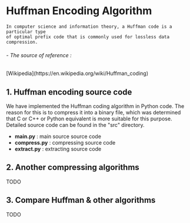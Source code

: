 # Huffman Encoding Algorithm

```
In computer science and information theory, a Huffman code is a particular type 
of optimal prefix code that is commonly used for lossless data compression.
```
 <H6>   - The source of reference : </H6>[Wikipedia](https://en.wikipedia.org/wiki/Huffman_coding)

## 1. Huffman encoding source code
 We have implemented the Huffman coding algorithm in Python code. The reason for this is to compress it into a binary file, which was determined that C or C++ or Python equivalent is more suitable for this purpose. Detailed source code can be found in the "src" directory.
 
- **main.py** : main source source code
- **compress.py** : compressing source code
- **extract.py** : extracting source code

## 2. Another compressing algorithms
TODO

## 3. Compare Huffman & other algorithms
TODO

